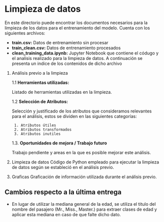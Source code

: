 # Limpieza de datos
En este directorio puede encontrar los documentos necesarios para la limpieza de los datos para el entrenamiento del modelo. Cuenta con los siguientes archivos:
* **train.csv:** Datos de entrenamiento sin procesar
* **train_clean.csv:** Datos de entrenamiento procesados
* **clean_training_data.ipynb:** Jupyter Notebook que contiene el códugo y el analisis realizado para la limpieza de datos. A continuación se presenta un indice de los contenidos de dicho archivo

1. Análisis previo a la limpieza

    1.1 **Herramientas utilizadas:**

    Listado de herramientas utilizadas en la limpieza.
    
    1.2 **Selección de Atributos:**

    Selección y justificado de los atributos que consideramos relevantes para el análisis, estos se dividen en las siguientes categorías:

        1. Atributos útiles
        2. Atributos transformados
        3. Atributos inutiles
    
    1.3. **Oportunidades de mejora / Trabajo futuro**

    Trabajo pendiente y areas en la que es posible mejorar este análisis.

2. Limpieza de datos
Código de Python empleado para ejecutar la limpieza de datos según se estableció en el análisis previo.

3. Graficas
Graficación de información utilizada durante el análisis previo.


## Cambios respecto a la última entrega

* En lugar de utilizar la mediana general de la edad, se utiliza el titulo del nombre del pasajero (Mr., Miss., Master.) para extraer clases de edad y aplicar esta mediana en caso de que falte dicho dato.